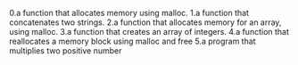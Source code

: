 0.a function that allocates memory using malloc.
1.a function that concatenates two strings.
2.a function that allocates memory for an array, using malloc.
3.a function that creates an array of integers.
4.a function that reallocates a memory block using malloc and free
5.a program that multiplies two positive number
